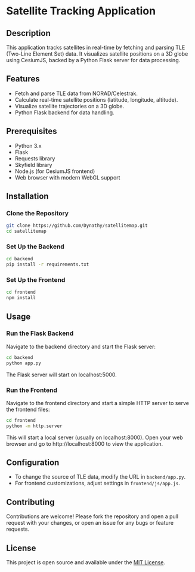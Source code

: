 # Satellite Tracking Application

## Description
This application tracks satellites in real-time by fetching and parsing TLE (Two-Line Element Set) data. It visualizes satellite positions on a 3D globe using CesiumJS, backed by a Python Flask server for data processing.

## Features
- Fetch and parse TLE data from NORAD/Celestrak.
- Calculate real-time satellite positions (latitude, longitude, altitude).
- Visualize satellite trajectories on a 3D globe.
- Python Flask backend for data handling.

## Prerequisites
- Python 3.x
- Flask
- Requests library
- Skyfield library
- Node.js (for CesiumJS frontend)
- Web browser with modern WebGL support

## Installation

### Clone the Repository
```bash
git clone https://github.com/Dynathy/satellitemap.git
cd satellitemap
```

### Set Up the Backend
```bash
cd backend
pip install -r requirements.txt
```

### Set Up the Frontend
```bash
cd frontend
npm install
```

## Usage

### Run the Flask Backend
Navigate to the backend directory and start the Flask server:

```bash
cd backend
python app.py
```
The Flask server will start on localhost:5000.

### Run the Frontend
Navigate to the frontend directory and start a simple HTTP server to serve the frontend files:

```bash
cd frontend
python -m http.server
```
This will start a local server (usually on localhost:8000). Open your web browser and go to http://localhost:8000 to view the application.

## Configuration
- To change the source of TLE data, modify the URL in `backend/app.py`.
- For frontend customizations, adjust settings in `frontend/js/app.js`.

## Contributing
Contributions are welcome! Please fork the repository and open a pull request with your changes, or open an issue for any bugs or feature requests.

## License
This project is open source and available under the [MIT License](LICENSE).


